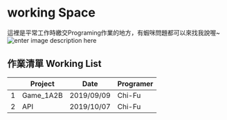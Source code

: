 # working Space
這裡是平常工作時繳交Programing作業的地方，有蝦咪問題都可以來找我說喔~
![enter image description here](https://lh3.googleusercontent.com/7K3dbSwAE9yNMQpWOxNsDFp7u0pjZ1PivP9hErfoYGGvGrJEe28flWO3D57fCplvjuP7_gbvSUa8=s800 "picHomepage")


## 作業清單 Working List
|     | Project   | Date       | Programer
| --- | --------- | ---------- | ---------
|  1  | Game_1A2B | 2019/09/09 | Chi-Fu
|  2  |    API    | 2019/10/07 | Chi-Fu